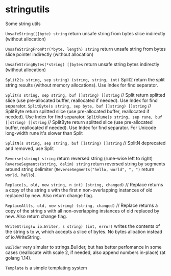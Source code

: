 # stringutils

Some string utils

`UnsafeString([]byte) string` return unsafe string from bytes slice indirectly (without allocation)

`UnsafeStringFromPtr(*byte, length) string` return unsafe string from bytes slice pointer indirectly (without allocation)

`UnsafeStringBytes(*string) []bytes` return unsafe string bytes indirectly (without allocation)


`Split2(s string, sep string) (string, string, int)`  Split2 return the split string results (without memory allocations). Use Index for find separator.

`Split(s string, sep string, buf []string) []string` // Split return splitted slice (use pre-allocated buffer, reallocated if needed). Use Index for find separator.
`SplitByte(s string, sep byte, buf []string) []string` // SplitByte return splitted slice (use pre-allocated buffer, reallocated if needed). Use Index for find separator.
`SplitRune(s string, sep rune, buf []string) []string` // SplitByte return splitted slice (use pre-allocated buffer, reallocated if needed). Use Index for find separator. For Unicode long-width rune it's slower than Split

`SplitN(s string, sep string, buf []string) []string` // SplitN deprecated and removed, use Split

`Reverse(string) string` return reversed string (rune-wise left to right)
`ReverseSegments(string, delim) string` return reversed string by segments around string delimiter (`ReverseSegments("hello, world", ", ")` return `world, hello`).

`Replace(s, old, new string, n int) (string, changed)` // Replace returns a copy of the string s with the first n non-overlapping instances of old replaced by new. Also return change flag.

`ReplaceAll(s, old, new string) (string, changed)` // Replace returns a copy of the string s with all non-overlapping instances of old replaced  by new. Also return change flag.

`WriteString(w io.Writer, s string) (int, error)` writes the contents of the string s to w, which accepts a slice of bytes. No bytes alloation instead of io.WriteString.

`Builder` very simular to strings.Builder, but has better perfomance in some cases (reallocate with scale 2, if needed, also append numbers in-place) (at golang 1.14).

`Template` is a simple templating system
